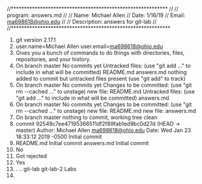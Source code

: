 //***********************************************************
//
//  program: answers.md
//
//  Name: Michael Allen
//  Date: 1/16/19
//  Email: ma698618@ohio.edu
//
//  Description: answers for git-lab
//
//************************************************************

1. git version 2.17.1
2. user.name=Michael Allen
   user.email=ma698618@ohio.edu
3. Gives you a bunch of commands to do things with directories, files, repositories, and your history.
4. On branch master
   No commits yet
   Untracked files:
   (use "git add <file>..." to include in what will be committed)
   README.md
   answers.md
   nothing added to commit but untracked files present (use "git add" to track)
5. On branch master
   No commits yet
   Changes to be committed:
   (use "git rm --cached <file>..." to unstage)
   new file:   README.md
   Untracked files:
   (use "git add <file>..." to include in what will be committed)
   answers.md
6. On branch master
   No commits yet
   Changes to be committed:
   (use "git rm --cached <file>..." to unstage)
   new file:   README.md
   new file:   answers.md
7. On branch master
   nothing to commit, working tree clean
8. commit 92549c7ee47195366511df2f89fab1ed9bc0d27d (HEAD -> master)
   Author: Michael Allen <ma698618@ohio.edu>
   Date:   Wed Jan 23 18:33:12 2019 -0500
   Initial commit
9. README.md 	Initial commit 
   answers.md 	Initial commit 
10. No
11. Got rejected
12. Yes
13. .  ..  git-lab	git-lab-2  Labs
14.



